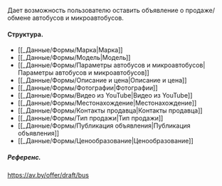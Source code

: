 Дает возможность пользователю оставить объявление о продаже/обмене автобусов и микроавтобусов.
#### Структура.
- [[_Данные/Формы/Марка|Марка]]
- [[_Данные/Формы/Модель|Модель]]
- [[_Данные/Формы/Параметры автобусов и микроавтобусов|Параметры автобусов и микроавтобусов]]
- [[_Данные/Формы/Описание и цена|Описание и цена]]
- [[_Данные/Формы/Фотографии|Фотографии]]
- [[_Данные/Формы/Видео из YouTube|Видео из YouTube]]
- [[_Данные/Формы/Местонахождение|Местонахождение]]
- [[_Данные/Формы/Контакты продавца|Контакты продавца]]
- [[_Данные/Формы/Тип продажи|Тип продажи]]
- [[_Данные/Формы/Публикация объявления|Публикация объявления]]
- [[_Данные/Формы/Ценообразование|Ценообразование]]
##### Референс.
https://av.by/offer/draft/bus